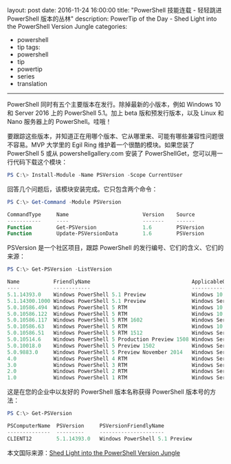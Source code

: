 ﻿layout: post
date: 2016-11-24 16:00:00
title: "PowerShell 技能连载 - 轻轻跳进 PowerShell 版本的丛林"
description: PowerTip of the Day - Shed Light into the PowerShell Version Jungle
categories:
- powershell
- tip
tags:
- powershell
- tip
- powertip
- series
- translation
---
PowerShell 同时有五个主要版本在发行。除掉最新的小版本，例如 Windows 10 和 Server 2016 上的 PowerShell 5.1。加上 beta 版和预发行版本，以及 Linux 和 Nano 服务器上的 PowerShell。哇哦！

要跟踪这些版本，并知道正在用哪个版本、它从哪里来、可能有哪些兼容性问题很不容易。MVP 大学里的 Egil Ring 维护着一个很酷的模块。如果您装了 PowerShell 5 或从 powershellgallery.com 安装了 PowerShellGet，您可以用一行代码下载这个模块：

```powershell
PS C:\> Install-Module -Name PSVersion -Scope CurrentUser 
```

回答几个问题后，该模块安装完成。它只包含两个命令：

```powershell
PS C:\> Get-Command -Module PSVersion

CommandType     Name                        Version    Source                                        
-----------     ----                        -------    ------                                        
Function        Get-PSVersion               1.6        PSVersion                                     
Function        Update-PSVersionData        1.6        PSVersion 
```

PSVersion 是一个社区项目，跟踪 PowerShell 的发行编号、它们的含义、它们的来源：

```powershell
PS C:\> Get-PSVersion -ListVersion

Name           FriendlyName                                 ApplicableOS            
----           ------------                                 ------------            
5.1.14393.0    Windows PowerShell 5.1 Preview               Windows 10 Anniversar...
5.1.14300.1000 Windows PowerShell 5.1 Preview               Windows Server 2016 T...
5.0.10586.494  Windows PowerShell 5 RTM                     Windows 10 1511 + KB3...
5.0.10586.122  Windows PowerShell 5 RTM                     Windows 10 1511 + KB3...
5.0.10586.117  Windows PowerShell 5 RTM 1602                Windows Server 2012 R...
5.0.10586.63   Windows PowerShell 5 RTM                     Windows 10 1511 + KB3...
5.0.10586.51   Windows PowerShell 5 RTM 1512                Windows Server 2012 R...
5.0.10514.6    Windows PowerShell 5 Production Preview 1508 Windows Server 2012 R2  
5.0.10018.0    Windows PowerShell 5 Preview 1502            Windows Server 2012 R2  
5.0.9883.0     Windows PowerShell 5 Preview November 2014   Windows Server 2012 R...
4.0            Windows PowerShell 4 RTM                     Windows Server 2012 R...
3.0            Windows PowerShell 3 RTM                     Windows Server 2012, ...
2.0            Windows PowerShell 2 RTM                     Windows Server 2008 R...
1.0            Windows PowerShell 1 RTM                     Windows Server 2008, ...
```

这是在您的企业中以友好的 PowerShell 版本名称获得 PowerShell 版本号的方法：

```powershell
PS C:\> Get-PSVersion 

PSComputerName  PSVersion     PSVersionFriendlyName
--------------  ---------     ---------------------
CLIENT12        5.1.14393.0   Windows PowerShell 5.1 Preview
```

<!--more-->
本文国际来源：[Shed Light into the PowerShell Version Jungle](http://community.idera.com/powershell/powertips/b/tips/posts/shed-light-into-the-powershell-version-jungle)
